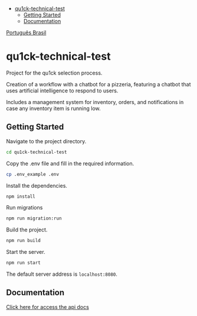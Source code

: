 - [qu1ck-technical-test](#qu1ck-technical-test)
  - [Getting Started](#getting-started)
  - [Documentation](#documentation)

[Português Brasil](./README-pt_br.md)

# qu1ck-technical-test

Project for the qu1ck selection process.

Creation of a workflow with a chatbot for a pizzeria, featuring a chatbot that uses artificial intelligence to respond to users.

Includes a management system for inventory, orders, and notifications in case any inventory item is running low.

## Getting Started

Navigate to the project directory.

```bash
cd qu1ck-technical-test
```

Copy the .env file and fill in the required information.

```bash
cp .env_example .env
```

Install the dependencies.

```bash
npm install
```

Run migrations

```bash
npm run migration:run
```

Build the project.

```bash
npm run build
```

Start the server.

```bash
npm run start
```

The default server address is `localhost:8080`.

## Documentation

[Click here for access the api docs](./docs/README.md)